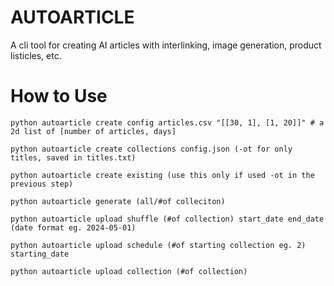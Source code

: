 # AUTOARTICLE

A cli tool for creating AI articles with interlinking, image generation, product listicles, etc.

# How to Use

```
python autoarticle create config articles.csv "[[30, 1], [1, 20]]" # a 2d list of [number of articles, days]

python autoarticle create collections config.json (-ot for only titles, saved in titles.txt)

python autoarticle create existing (use this only if used -ot in the previous step)

python autoarticle generate (all/#of colleciton)

python autoarticle upload shuffle (#of collection) start_date end_date (date format eg. 2024-05-01)

python autoarticle upload schedule (#of starting collection eg. 2) starting_date

python autoarticle upload collection (#of collection)
```
